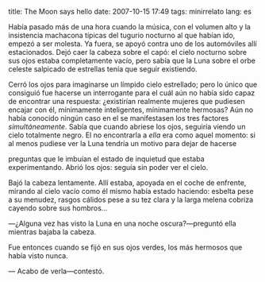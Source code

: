 title: The Moon says hello
date: 2007-10-15 17:49
tags: minirrelato
lang: es

Había pasado más de una hora cuando la música, con el volumen alto y la
insistencia machacona típicas del tugurio nocturno al que habían ido,
empezó a ser molesta. Ya fuera, se apoyó contra uno de los automóviles
allí estacionados. Dejó caer la cabeza sobre el capó: el cielo nocturno
sobre sus ojos estaba completamente vacío, pero sabía que la Luna sobre
el orbe celeste salpicado de estrellas tenía que seguir existiendo.

Cerró los ojos para imaginarse un límpido cielo estrellado; pero lo
único que consiguió fue hacerse un interrogante para el cuál aún no
había sido capaz de encontrar una respuesta: ¿existirían realmente
mujeres que pudiesen encajar con él, mínimamente inteligentes,
mínimamente hermosas? Aún no había conocido ningún caso en el se
manifestasen los tres factores *simultáneamente*. Sabía que cuando
abriese los ojos, seguiría viendo un cielo totalmente negro. El no
encontrarla a *ella* era como aquel momento: si al menos pudiese ver la
Luna tendría un motivo para dejar de hacerse

preguntas que le imbuían el estado de inquietud que estaba
experimentando. Abrió los ojos: seguía sin poder ver el cielo.

Bajó la cabeza lentamente. Allí estaba, apoyada en el coche de enfrente,
mirando al cielo vacío como él mismo había estado haciendo: esbelta pese
a su menudez, rasgos cálidos pese a su tez clara y la larga melena
cobriza cayendo sobre sus hombros...

―¿Alguna vez has visto la Luna en una noche oscura?―preguntó ella
mientras bajaba la cabeza.

Fue entonces cuando se fijó en sus ojos verdes, los más hermosos que
había visto nunca.

― Acabo de verla―contestó.
